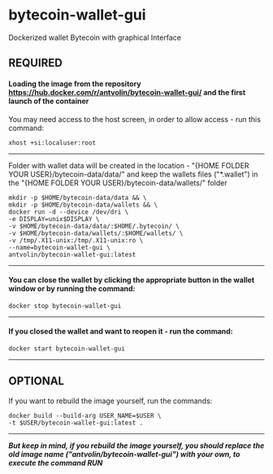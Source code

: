 # bytecoin-wallet-gui
Dockerized wallet Bytecoin with graphical Interface

## REQUIRED

#### Loading the image from the repository <https://hub.docker.com/r/antvolin/bytecoin-wallet-gui/> and the first launch of the container
You may need access to the host screen, in order to allow access - run this command:
  
    xhost +si:localuser:root
***
Folder with wallet data will be created in the location - "{HOME FOLDER YOUR USER}/bytecoin-data/data/" and keep the wallets files ("*.wallet") in the "{HOME FOLDER YOUR USER}/bytecoin-data/wallets/" folder
  
    mkdir -p $HOME/bytecoin-data/data && \
    mkdir -p $HOME/bytecoin-data/wallets && \
    docker run -d --device /dev/dri \
    -e DISPLAY=unix$DISPLAY \
    -v $HOME/bytecoin-data/data/:$HOME/.bytecoin/ \
    -v $HOME/bytecoin-data/wallets/:$HOME/wallets/ \
    -v /tmp/.X11-unix:/tmp/.X11-unix:ro \
    --name=bytecoin-wallet-gui \
    antvolin/bytecoin-wallet-gui:latest
***
#### You can close the wallet by clicking the appropriate button in the wallet window or by running the command:
    docker stop bytecoin-wallet-gui
***
#### If you closed the wallet and want to reopen it - run the command:
    docker start bytecoin-wallet-gui
***
## OPTIONAL
If you want to rebuild the image yourself, run the commands:
  
    docker build --build-arg USER_NAME=$USER \
    -t $USER/bytecoin-wallet-gui:latest .
***
***But keep in mind, if you rebuild the image yourself, you should replace the old image name ("antvolin/bytecoin-wallet-gui") with your own, to execute the command RUN***
